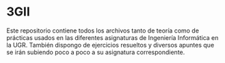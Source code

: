 # 3GII
Este repositorio contiene todos los archivos tanto de teoría como de prácticas usados en las diferentes asignaturas de Ingeniería Informática en la UGR. También dispongo de ejercicios resueltos y diversos apuntes que se irán subiendo poco a poco a su asignatura correspondiente.
